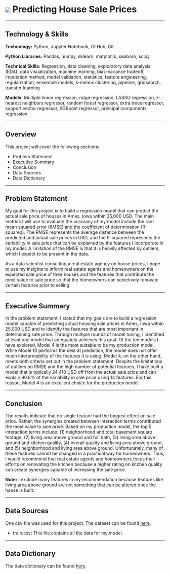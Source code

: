 # ![](https://ga-dash.s3.amazonaws.com/production/assets/logo-9f88ae6c9c3871690e33280fcf557f33.png) Predicting House Sale Prices

---

## Technology & Skills

**Technology:** Python, Jupyter Notebook, GitHub, Git

**Python Libraries:** Pandas, numpy, sklearn, matplotlib, seaborn, scipy

**Technical Skills:** Regression, data cleaning, exploratory data analysis (EDA), data visualization, machine learning, bias-variance tradeoff, imputation method, model validation, statistics, feature engineering, regularization, ensemble models, k-means clustering, pipeline, gridsearch, transfer learning

**Models:** Multiple linear regression, ridge regression, LASSO regression, k-nearest neighbors regressor, random forest regressor, extra trees regressor, support vector regressor, XGBoost regressor, principal components regression

---

## Overview

This project will cover the following sections:

- Problem Statement
- Executive Summary
- Conclusion
- Data Sources
- Data Dictionary

---

## Problem Statement

My goal for this project is to build a regression model that can predict the actual sale price of houses in Ames, Iowa within 25,000 USD. The main metrics I will use to evaluate the accuracy of my model include the root mean squared error (RMSE) and the coefficient of determination (R-squared). The RMSE represents the average distance between the predicted and actual sale prices in USD, and the R-squared represents the variability in sale price that can be explained by the features I incorporate in my model. A limitation of the RMSE is that it is heavily affected by outliers, which I expect to be present in the data.

As a data scientist consulting a real estate agency on house prices, I hope to use my insights to inform real estate agents and homeowners on the expected sale price of their houses and the features that contribute the most value to sale price so that the homeowners can selectively renovate certain features prior to selling.

---

## Executive Summary

In the problem statement, I stated that my goals are to build a regression model capable of predicting actual housing sale prices in Ames, Iowa within 25,000 USD and to identify the features that are most important in determining sale price. Through multiple rounds of model tuning, I identified at least one model that adequately achieves this goal. Of the ten models I have explored, Model 4 is the most suitable to be my production model. While Model 10 performs the best at prediction, the model does not offer much interpretability of the features it is using. Model 4, on the other hand, meets both criteria set out in the problem statement. Despite the limitations of outliers on RMSE and the high number of potential features, I have built a model that is typically 24,410 USD off from the actual sale price and can explain 90.8% of the variability in sale price using 14 features. For this reason, Model 4 is an excellent choice for the production model.

---

## Conclusion

The results indicate that no single feature had the biggest effect on sale price. Rather, the synergies created between interaction terms contributed the most value to sale price. Based on my production model, the top 5 interaction terms include: (1) neighborhood and total basement square footage, (2) living area above ground and full bath, (3) living area above ground and kitchen quality, (4) overall quality and living area above ground, and (5) neighborhood and living area above ground. Unfortunately, many of these features cannot be changed in a practical way for homeowners. Thus, I would recommend that real estate agents and homeowners focus their efforts on renovating the kitchen because a higher rating on kitchen quality can create synergies capable of increasing the sale price.

**Note:** I exclude many features in my recommendation because features like living area above ground are not something that can be altered once the house is built.

---

## Data Sources

One csv file was used for this project. The dataset can be found [here](https://www.kaggle.com/c/dsir-lancelot-project-2-regression-challenge/data).
- train.csv: This file contains all the data for my model.

---

## Data Dictionary

The data dictionary can be found [here](https://www.kaggle.com/c/dsir-lancelot-project-2-regression-challenge/data).
